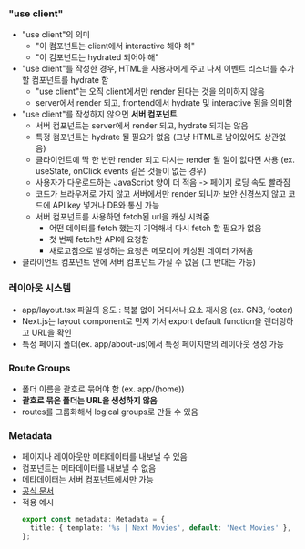 ### "use client"

- "use client"의 의미
  - "이 컴포넌트는 client에서 interactive 해야 해"
  - "이 컴포넌트는 hydrated 되어야 해"
- "use client"를 작성한 경우, HTML을 사용자에게 주고 나서 이벤트 리스너를 추가할 컴포넌트를 hydrate 함
  - "use client"는 오직 client에서만 render 된다는 것을 의미하지 않음
  - server에서 render 되고, frontend에서 hydrate 및 interactive 됨을 의미함
- "use client"를 작성하지 않으면 **서버 컴포넌트**
  - 서버 컴포넌트는 server에서 render 되고, hydrate 되지는 않음
  - 특정 컴포넌트는 hydrate 될 필요가 없음 (그냥 HTML로 남아있어도 상관없음)
  - 클라이언트에 딱 한 번만 render 되고 다시는 render 될 일이 없다면 사용 (ex. useState, onClick events 같은 것들이 없는 경우)
  - 사용자가 다운로드하는 JavaScript 양이 더 적음 -> 페이지 로딩 속도 빨라짐
  - 코드가 브라우저로 가지 않고 서버에서만 render 되니까 보안 신경쓰지 않고 코드에 API key 넣거나 DB와 통신 가능
  - 서버 컴포넌트를 사용하면 fetch된 url을 캐싱 시켜줌
    - 어떤 데이터를 fetch 했는지 기억해서 다시 fetch 할 필요가 없음
    - 첫 번째 fetch만 API에 요청함
    - 새로고침으로 발생하는 요청은 메모리에 캐싱된 데이터 가져옴
- 클라이언트 컴포넌트 안에 서버 컴포넌트 가질 수 없음 (그 반대는 가능)

### 레이아웃 시스템

- app/layout.tsx 파일의 용도 : 복붙 없이 어디서나 요소 재사용 (ex. GNB, footer)
- Next.js는 layout component로 먼저 가서 export default function을 렌더링하고 URL을 확인
- 특정 페이지 폴더(ex. app/about-us)에서 특정 페이지만의 레이아웃 생성 가능

### Route Groups

- 폴더 이름을 괄호로 묶어야 함 (ex. app/(home))
- **괄호로 묶은 폴더는 URL을 생성하지 않음**
- routes를 그룹화해서 logical groups로 만들 수 있음

### Metadata

- 페이지나 레이아웃만 메타데이터를 내보낼 수 있음
- 컴포넌트는 메타데이터를 내보낼 수 없음
- 메타데이터는 서버 컴포넌트에서만 가능
- [공식 문서](https://nextjs.org/docs/app/api-reference/functions/generate-metadata)
- 적용 예시
  ```typescript
  export const metadata: Metadata = {
    title: { template: '%s | Next Movies', default: 'Next Movies' },
  };
  ```
